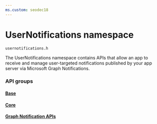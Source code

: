 ```yaml
---
ms.custom: seodec18
---
```


# UserNotifications namespace
```
usernotifications.h
```
The UserNotifications namespace contains APIs that allow an app to receive and manage user-targeted notifications published by your app server via Microsoft Graph Notifications. 

### API groups

#### [Base](https://docs.microsoft.com/en-us/windows/project-rome/objectivec-api/base/index)
#### [Core](https://docs.microsoft.com/en-us/windows/project-rome/objectivec-api/core/index)
#### [Graph Notification APIs](usernotifications/index.md)